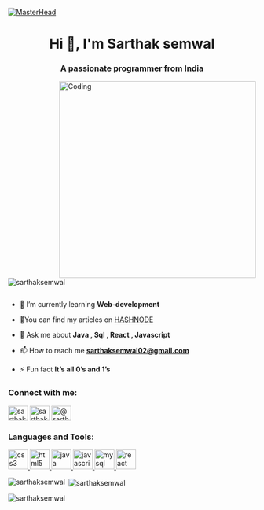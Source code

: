 [![MasterHead](https://logicmojo.com/assets/dist/new_pages/images/js-gif.gif)](linkedin.com/in/sarthak-semwal)
<h1 align="center">Hi 👋, I'm Sarthak semwal</h1>
<h3 align="center">A passionate programmer from India</h3>
<img align="right" alt="Coding" width="400" src="https://www.lambdatest.com/resources/images/news24.gif">

<p align="left"> <img src="https://komarev.com/ghpvc/?username=sarthaksemwal&label=Profile%20views&color=0e75b6&style=flat" alt="sarthaksemwal" /> </p>

<p align="left"> <a href="https://twitter.com/" target="blank"><img src="https://img.shields.io/twitter/follow/?logo=twitter&style=for-the-badge" alt="" /></a> </p>

- 🌱 I’m currently learning **Web-development**

- 📝You can find my articles on [HASHNODE](https://sarthaksmwl.hashnode.dev/)

- 💬 Ask me about **Java , Sql , React , Javascript**

- 📫 How to reach me **sarthaksemwal02@gmail.com**

- ⚡ Fun fact **It’s all 0’s and 1’s**

<h3 align="left">Connect with me:</h3>
<p align="left">
<a href="www.linkedin.com/in/sarthak-semwal" target="blank"><img align="center" src="https://encrypted-tbn0.gstatic.com/images?q=tbn:ANd9GcQvArBsL3q-mYGcZu2JGAch1aGPclnz488q-w&usqp=CAU" alt="sarthak semwal" height="30" width="40" /></a>
<a href="https://instagram.com/sarthak_smwl" target="blank"><img align="center" src="https://upload.wikimedia.org/wikipedia/commons/thumb/a/a5/Instagram_icon.png/2048px-Instagram_icon.png" alt="sarthak_smwl" height="30" width="40" /></a>
<a href="https://www.hackerrank.com/sarthaksemwal69" target="blank"><img align="center" src="https://upload.wikimedia.org/wikipedia/commons/6/65/HackerRank_logo.png" alt="@sarthaksemwal69" height="30" width="40" /></a>
</p>

<h3 align="left">Languages and Tools:</h3>
<p align="left"> <a href="https://www.w3schools.com/css/" target="_blank" rel="noreferrer"> <img src="https://cdn-icons-png.flaticon.com/512/5968/5968242.png" alt="css3" width="40" height="40"/> </a> <a href="https://flutter.dev" target="_blank" rel="noreferrer">  <a href="https://www.w3.org/html/" target="_blank" rel="noreferrer"> <img src="https://cdn-icons-png.flaticon.com/512/1532/1532556.png" alt="html5" width="40" height="40"/> </a> <a href="https://www.java.com" target="_blank" rel="noreferrer"> <img src="https://cdn-icons-png.flaticon.com/512/226/226777.png" alt="java" width="40" height="40"/> </a> <a href="https://developer.mozilla.org/en-US/docs/Web/JavaScript" target="_blank" rel="noreferrer"> <img src="https://w7.pngwing.com/pngs/640/199/png-transparent-javascript-logo-html-javascript-logo-angle-text-rectangle-thumbnail.png" alt="javascript" width="40" height="40"/> </a> <a href="https://www.mysql.com/" target="_blank" rel="noreferrer"> <img src="https://cdn-icons-png.flaticon.com/512/3161/3161133.png" alt="mysql" width="40" height="40"/> </a> <a href="https://reactjs.org/" target="_blank" rel="noreferrer"> <img src="https://cdn.iconscout.com/icon/free/png-128/react-1-282599.png" alt="react" width="40" height="40"/> </a> </p>

<p><img align="left" src="https://github-readme-stats.vercel.app/api/top-langs?username=sarthaksemwal&show_icons=true&locale=en&layout=compact" alt="sarthaksemwal" /></p>

<p>&nbsp;<img align="center" src="https://github-readme-stats.vercel.app/api?username=sarthaksemwal&show_icons=true&locale=en" alt="sarthaksemwal" /></p>

<p><img align="center" src="https://github-readme-streak-stats.herokuapp.com/?user=sarthaksemwal&" alt="sarthaksemwal" /></p>
